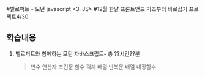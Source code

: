 #벨로퍼트 - 모던 javascript <3. JS>
#12월 한달 프론트앤드 기초부터 바로잡기 프로젝트4/30

## 학습내용

1. 벨로퍼트와 함께하는 모던 자바스크립트- 총 ??시간??분
    >변수
    >연산자
    >조건문
    >함수
    >객체
    >배열
    >반복문
    >배열 내장함수
